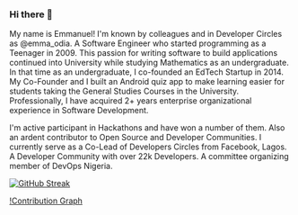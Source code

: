 ### Hi there 👋

My name is Emmanuel! I'm known by colleagues and in Developer Circles as @emma_odia. A Software Engineer who started programming as a Teenager in 2009. This passion for writing software to build applications continued into University while studying Mathematics as an undergraduate. In that time as an undergraduate, I co-founded an EdTech Startup in 2014. My Co-Founder and I built an Android quiz app to make learning easier for students taking the General Studies Courses in the University. Professionally, I have acquired 2+ years enterprise organizational experience in Software Development.

I'm active participant in Hackathons and have won a number of them. Also an ardent contributor to Open Source and Developer Communities. I currently serve as a Co-Lead of Developers Circles from Facebook, Lagos. A Developer Community with over 22k Developers. A committee organizing member of DevOps Nigeria.

[![GitHub Streak](https://github-readme-streak-stats.herokuapp.com?user=emmaodia&date_format=M%20j%5B%2C%20Y%5D)](https://git.io/streak-stats)

[!Contribution Graph](https://activity-graph.herokuapp.com/graph?username=emmaodia&custom_title=Emmanuel%20Contribution%20Graph&theme=react-dar)

<!--
**emmaodia/emmaodia** is a ✨ _special_ ✨ repository because its `README.md` (this file) appears on your GitHub profile.

Here are some ideas to get you started:

- 🔭 I’m currently working on ...
- 🌱 I’m currently learning ...
- 👯 I’m looking to collaborate on ...
- 🤔 I’m looking for help with ...
- 💬 Ask me about ...
- 📫 How to reach me: ...
- 😄 Pronouns: ...
- ⚡ Fun fact: ...
-->
